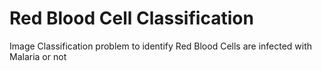 # Red Blood Cell Classification

Image Classification problem to identify Red Blood Cells are infected with Malaria or not
